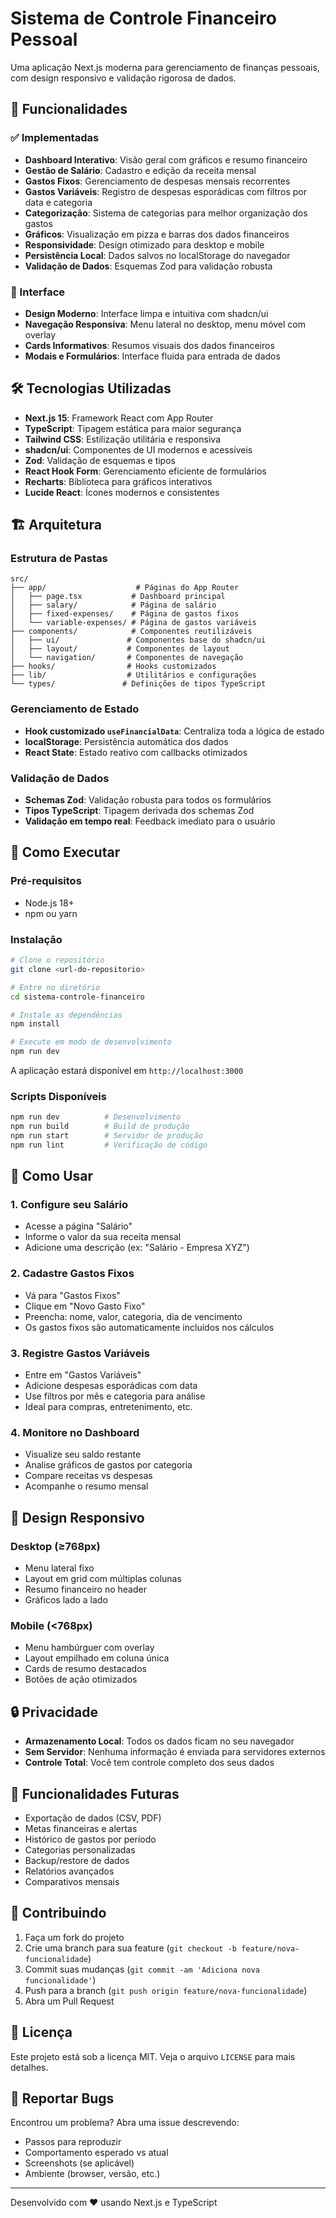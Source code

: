 # Sistema de Controle Financeiro Pessoal

Uma aplicação Next.js moderna para gerenciamento de finanças pessoais, com design responsivo e validação rigorosa de dados.

## 🚀 Funcionalidades

### ✅ Implementadas
- **Dashboard Interativo**: Visão geral com gráficos e resumo financeiro
- **Gestão de Salário**: Cadastro e edição da receita mensal
- **Gastos Fixos**: Gerenciamento de despesas mensais recorrentes
- **Gastos Variáveis**: Registro de despesas esporádicas com filtros por data e categoria
- **Categorização**: Sistema de categorias para melhor organização dos gastos
- **Gráficos**: Visualização em pizza e barras dos dados financeiros
- **Responsividade**: Design otimizado para desktop e mobile
- **Persistência Local**: Dados salvos no localStorage do navegador
- **Validação de Dados**: Esquemas Zod para validação robusta

### 📱 Interface
- **Design Moderno**: Interface limpa e intuitiva com shadcn/ui
- **Navegação Responsiva**: Menu lateral no desktop, menu móvel com overlay
- **Cards Informativos**: Resumos visuais dos dados financeiros
- **Modais e Formulários**: Interface fluida para entrada de dados

## 🛠️ Tecnologias Utilizadas

- **Next.js 15**: Framework React com App Router
- **TypeScript**: Tipagem estática para maior segurança
- **Tailwind CSS**: Estilização utilitária e responsiva
- **shadcn/ui**: Componentes de UI modernos e acessíveis
- **Zod**: Validação de esquemas e tipos
- **React Hook Form**: Gerenciamento eficiente de formulários
- **Recharts**: Biblioteca para gráficos interativos
- **Lucide React**: Ícones modernos e consistentes

## 🏗️ Arquitetura

### Estrutura de Pastas
```
src/
├── app/                    # Páginas do App Router
│   ├── page.tsx           # Dashboard principal
│   ├── salary/            # Página de salário
│   ├── fixed-expenses/    # Página de gastos fixos
│   └── variable-expenses/ # Página de gastos variáveis
├── components/            # Componentes reutilizáveis
│   ├── ui/               # Componentes base do shadcn/ui
│   ├── layout/           # Componentes de layout
│   └── navigation/       # Componentes de navegação
├── hooks/                # Hooks customizados
├── lib/                  # Utilitários e configurações
└── types/               # Definições de tipos TypeScript
```

### Gerenciamento de Estado
- **Hook customizado `useFinancialData`**: Centraliza toda a lógica de estado
- **localStorage**: Persistência automática dos dados
- **React State**: Estado reativo com callbacks otimizados

### Validação de Dados
- **Schemas Zod**: Validação robusta para todos os formulários
- **Tipos TypeScript**: Tipagem derivada dos schemas Zod
- **Validação em tempo real**: Feedback imediato para o usuário

## 🚀 Como Executar

### Pré-requisitos
- Node.js 18+ 
- npm ou yarn

### Instalação
```bash
# Clone o repositório
git clone <url-do-repositorio>

# Entre no diretório
cd sistema-controle-financeiro

# Instale as dependências
npm install

# Execute em modo de desenvolvimento
npm run dev
```

A aplicação estará disponível em `http://localhost:3000`

### Scripts Disponíveis
```bash
npm run dev          # Desenvolvimento
npm run build        # Build de produção
npm run start        # Servidor de produção
npm run lint         # Verificação de código
```

## 📱 Como Usar

### 1. Configure seu Salário
- Acesse a página "Salário"
- Informe o valor da sua receita mensal
- Adicione uma descrição (ex: "Salário - Empresa XYZ")

### 2. Cadastre Gastos Fixos
- Vá para "Gastos Fixos"
- Clique em "Novo Gasto Fixo"
- Preencha: nome, valor, categoria, dia de vencimento
- Os gastos fixos são automaticamente incluídos nos cálculos

### 3. Registre Gastos Variáveis
- Entre em "Gastos Variáveis"
- Adicione despesas esporádicas com data
- Use filtros por mês e categoria para análise
- Ideal para compras, entretenimento, etc.

### 4. Monitore no Dashboard
- Visualize seu saldo restante
- Analise gráficos de gastos por categoria
- Compare receitas vs despesas
- Acompanhe o resumo mensal

## 🎨 Design Responsivo

### Desktop (≥768px)
- Menu lateral fixo
- Layout em grid com múltiplas colunas
- Resumo financeiro no header
- Gráficos lado a lado

### Mobile (<768px)
- Menu hambúrguer com overlay
- Layout empilhado em coluna única
- Cards de resumo destacados
- Botões de ação otimizados

## 🔒 Privacidade

- **Armazenamento Local**: Todos os dados ficam no seu navegador
- **Sem Servidor**: Nenhuma informação é enviada para servidores externos
- **Controle Total**: Você tem controle completo dos seus dados

## 🔄 Funcionalidades Futuras

- Exportação de dados (CSV, PDF)
- Metas financeiras e alertas
- Histórico de gastos por período
- Categorias personalizadas
- Backup/restore de dados
- Relatórios avançados
- Comparativos mensais

## 🤝 Contribuindo

1. Faça um fork do projeto
2. Crie uma branch para sua feature (`git checkout -b feature/nova-funcionalidade`)
3. Commit suas mudanças (`git commit -am 'Adiciona nova funcionalidade'`)
4. Push para a branch (`git push origin feature/nova-funcionalidade`)
5. Abra um Pull Request

## 📄 Licença

Este projeto está sob a licença MIT. Veja o arquivo `LICENSE` para mais detalhes.

## 🐛 Reportar Bugs

Encontrou um problema? Abra uma issue descrevendo:
- Passos para reproduzir
- Comportamento esperado vs atual
- Screenshots (se aplicável)
- Ambiente (browser, versão, etc.)

---

Desenvolvido com ❤️ usando Next.js e TypeScript